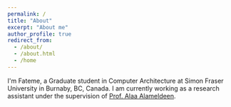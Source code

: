 ```yaml
---
permalink: /
title: "About"
excerpt: "About me"
author_profile: true
redirect_from: 
  - /about/
  - /about.html
  - /home
---
```


I'm Fateme, a Graduate student in Computer Architecture at Simon Fraser University in Burnaby, BC, Canada. I am currently working as a research assistant under the supervision of [Prof. Alaa Alameldeen](https://www2.cs.sfu.ca/~alaa/alaa_home.shtml).
